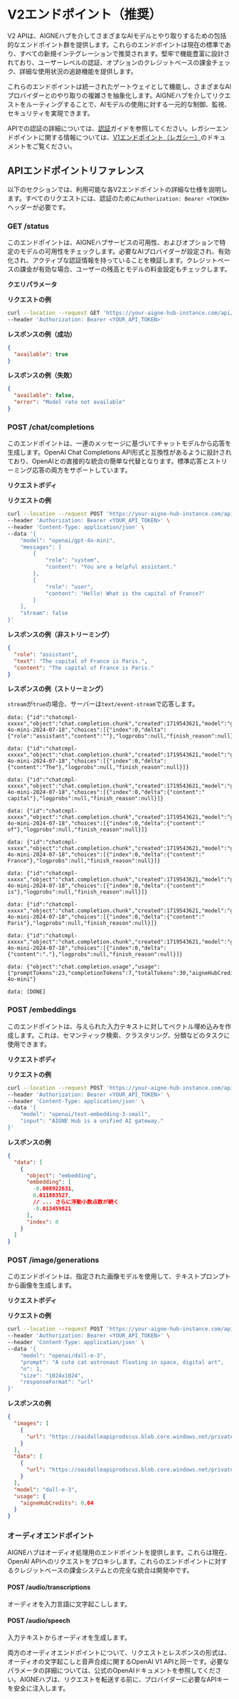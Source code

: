 # V2エンドポイント（推奨）

V2 APIは、AIGNEハブを介してさまざまなAIモデルとやり取りするための包括的なエンドポイント群を提供します。これらのエンドポイントは現在の標準であり、すべての新規インテグレーションで推奨されます。堅牢で機能豊富に設計されており、ユーザーレベルの認証、オプションのクレジットベースの課金チェック、詳細な使用状況の追跡機能を提供します。

これらのエンドポイントは統一されたゲートウェイとして機能し、さまざまなAIプロバイダーとのやり取りの複雑さを抽象化します。AIGNEハブを介してリクエストをルーティングすることで、AIモデルの使用に対する一元的な制御、監視、セキュリティを実現できます。

APIでの認証の詳細については、[認証](./api-reference-authentication.md)ガイドを参照してください。レガシーエンドポイントに関する情報については、[V1エンドポイント（レガシー）](./api-reference-v1-endpoints.md)のドキュメントをご覧ください。

## APIエンドポイントリファレンス

以下のセクションでは、利用可能な各V2エンドポイントの詳細な仕様を説明します。すべてのリクエストには、認証のために`Authorization: Bearer <TOKEN>`ヘッダーが必要です。

### GET /status

このエンドポイントは、AIGNEハブサービスの可用性、およびオプションで特定のモデルの可用性をチェックします。必要なAIプロバイダーが設定され、有効化され、アクティブな認証情報を持っていることを検証します。クレジットベースの課金が有効な場合、ユーザーの残高とモデルの料金設定もチェックします。

**クエリパラメータ**

<x-field-group>
  <x-field data-name="model" data-type="string" data-required="false" data-desc="可用性をチェックする特定のモデル。provider/model-nameの形式で指定します（例：openai/gpt-4o-mini）。"></x-field>
</x-field-group>

**リクエストの例**

```bash 特定のモデルの可用性をチェック icon=lucide:terminal
curl --location --request GET 'https://your-aigne-hub-instance.com/api/v2/status?model=openai/gpt-4o-mini' \
--header 'Authorization: Bearer <YOUR_API_TOKEN>'
```

**レスポンスの例（成功）**

```json icon=lucide:braces
{
  "available": true
}
```

**レスポンスの例（失敗）**

```json icon=lucide:braces
{
  "available": false,
  "error": "Model rate not available"
}
```

### POST /chat/completions

このエンドポイントは、一連のメッセージに基づいてチャットモデルから応答を生成します。OpenAI Chat Completions API形式と互換性があるように設計されており、OpenAIとの直接的な統合の簡単な代替となります。標準応答とストリーミング応答の両方をサポートしています。

**リクエストボディ**

<x-field-group>
  <x-field data-name="model" data-type="string" data-required="true" data-desc="使用するモデルの識別子（例：openai/gpt-4o-mini、google/gemini-1.5-pro-latest）。"></x-field>
  <x-field data-name="messages" data-type="array" data-required="true" data-desc="会話履歴を表すメッセージオブジェクトの配列。">
    <x-field data-name="role" data-type="string" data-required="true" data-desc="メッセージ作成者の役割。「system」、「user」、「assistant」、または「tool」のいずれかです。"></x-field>
    <x-field data-name="content" data-type="string | array" data-required="true" data-desc="メッセージの内容。文字列、またはマルチパートメッセージ（例：テキストと画像）の場合は配列になります。"></x-field>
  </x-field>
  <x-field data-name="stream" data-type="boolean" data-default="false" data-required="false" data-desc="trueに設定すると、応答は生成されるたびにチャンクでストリーミングされます。"></x-field>
  <x-field data-name="maxTokens" data-type="integer" data-required="false" data-desc="補完で生成するトークンの最大数。"></x-field>
  <x-field data-name="temperature" data-type="number" data-default="1" data-required="false" data-desc="ランダム性を制御します。値が低いほど、モデルはより決定論的になります。範囲：0.0から2.0。"></x-field>
  <x-field data-name="topP" data-type="number" data-default="1" data-required="false" data-desc="Nucleusサンプリングパラメータ。モデルはtopPの確率質量を持つトークンを考慮します。範囲：0.0から1.0。"></x-field>
  <x-field data-name="presencePenalty" data-type="number" data-default="0" data-required="false" data-desc="これまでのテキストに出現したかどうかに基づいて新しいトークンにペナルティを課します。範囲：-2.0から2.0。"></x-field>
  <x-field data-name="frequencyPenalty" data-type="number" data-default="0" data-required="false" data-desc="これまでのテキストにおける既存の頻度に基づいて新しいトークンにペナルティを課します。範囲：-2.0から2.0。"></x-field>
  <x-field data-name="tools" data-type="array" data-required="false" data-desc="モデルが呼び出す可能性のあるツールのリスト。現在、関数のみがサポートされています。"></x-field>
  <x-field data-name="toolChoice" data-type="string | object" data-required="false" data-desc="モデルによってどのツールが呼び出されるかを制御します。「none」、「auto」、「required」、または特定の関数を指定できます。"></x-field>
</x-field-group>

**リクエストの例**

```bash icon=lucide:terminal
curl --location --request POST 'https://your-aigne-hub-instance.com/api/v2/chat/completions' \
--header 'Authorization: Bearer <YOUR_API_TOKEN>' \
--header 'Content-Type: application/json' \
--data '{
    "model": "openai/gpt-4o-mini",
    "messages": [
        {
            "role": "system",
            "content": "You are a helpful assistant."
        },
        {
            "role": "user",
            "content": "Hello! What is the capital of France?"
        }
    ],
    "stream": false
}'
```

**レスポンスの例（非ストリーミング）**

```json icon=lucide:braces
{
  "role": "assistant",
  "text": "The capital of France is Paris.",
  "content": "The capital of France is Paris."
}
```

**レスポンスの例（ストリーミング）**

`stream`が`true`の場合、サーバーは`text/event-stream`で応答します。

```text サーバー送信イベント icon=lucide:file-text
data: {"id":"chatcmpl-xxxxx","object":"chat.completion.chunk","created":1719543621,"model":"gpt-4o-mini-2024-07-18","choices":[{"index":0,"delta":{"role":"assistant","content":""},"logprobs":null,"finish_reason":null}]}

data: {"id":"chatcmpl-xxxxx","object":"chat.completion.chunk","created":1719543621,"model":"gpt-4o-mini-2024-07-18","choices":[{"index":0,"delta":{"content":"The"},"logprobs":null,"finish_reason":null}]}

data: {"id":"chatcmpl-xxxxx","object":"chat.completion.chunk","created":1719543621,"model":"gpt-4o-mini-2024-07-18","choices":[{"index":0,"delta":{"content":" capital"},"logprobs":null,"finish_reason":null}]}

data: {"id":"chatcmpl-xxxxx","object":"chat.completion.chunk","created":1719543621,"model":"gpt-4o-mini-2024-07-18","choices":[{"index":0,"delta":{"content":" of"},"logprobs":null,"finish_reason":null}]}

data: {"id":"chatcmpl-xxxxx","object":"chat.completion.chunk","created":1719543621,"model":"gpt-4o-mini-2024-07-18","choices":[{"index":0,"delta":{"content":" France"},"logprobs":null,"finish_reason":null}]}

data: {"id":"chatcmpl-xxxxx","object":"chat.completion.chunk","created":1719543621,"model":"gpt-4o-mini-2024-07-18","choices":[{"index":0,"delta":{"content":" is"},"logprobs":null,"finish_reason":null}]}

data: {"id":"chatcmpl-xxxxx","object":"chat.completion.chunk","created":1719543621,"model":"gpt-4o-mini-2024-07-18","choices":[{"index":0,"delta":{"content":" Paris"},"logprobs":null,"finish_reason":null}]}

data: {"id":"chatcmpl-xxxxx","object":"chat.completion.chunk","created":1719543621,"model":"gpt-4o-mini-2024-07-18","choices":[{"index":0,"delta":{"content":"."},"logprobs":null,"finish_reason":null}]}

data: {"object":"chat.completion.usage","usage":{"promptTokens":23,"completionTokens":7,"totalTokens":30,"aigneHubCredits":0.00000485,"modelCallId":"mca_..."},"model":"openai/gpt-4o-mini"}

data: [DONE]
```

### POST /embeddings

このエンドポイントは、与えられた入力テキストに対してベクトル埋め込みを作成します。これは、セマンティック検索、クラスタリング、分類などのタスクに使用できます。

**リクエストボディ**

<x-field-group>
  <x-field data-name="model" data-type="string" data-required="true" data-desc="使用する埋め込みモデルの識別子（例：openai/text-embedding-3-small）。"></x-field>
  <x-field data-name="input" data-type="string | array" data-required="true" data-desc="埋め込む入力テキスト。単一の文字列または文字列の配列を指定できます。"></x-field>
</x-field-group>

**リクエストの例**

```bash icon=lucide:terminal
curl --location --request POST 'https://your-aigne-hub-instance.com/api/v2/embeddings' \
--header 'Authorization: Bearer <YOUR_API_TOKEN>' \
--header 'Content-Type: application/json' \
--data '{
    "model": "openai/text-embedding-3-small",
    "input": "AIGNE Hub is a unified AI gateway."
}'
```

**レスポンスの例**

```json icon=lucide:braces
{
  "data": [
    {
      "object": "embedding",
      "embedding": [
        -0.008922631,
        0.011883527,
        // ... さらに浮動小数点数が続く
        -0.013459821
      ],
      "index": 0
    }
  ]
}
```

### POST /image/generations

このエンドポイントは、指定された画像モデルを使用して、テキストプロンプトから画像を生成します。

**リクエストボディ**

<x-field-group>
  <x-field data-name="model" data-type="string" data-required="true" data-desc="使用する画像生成モデルの識別子（例：openai/dall-e-3）。"></x-field>
  <x-field data-name="prompt" data-type="string" data-required="true" data-desc="希望する画像の詳細なテキスト記述。"></x-field>
  <x-field data-name="n" data-type="integer" data-default="1" data-required="false" data-desc="生成する画像の数。1から10の間でなければなりません。"></x-field>
  <x-field data-name="size" data-type="string" data-required="false" data-desc="生成される画像のサイズ。サポートされる値はモデルによって異なります（例：「1024x1024」、「1792x1024」）。"></x-field>
  <x-field data-name="quality" data-type="string" data-default="standard" data-required="false" data-desc="画像の品質。サポートされる値は「standard」と「hd」です。"></x-field>
  <x-field data-name="style" data-type="string" data-default="vivid" data-required="false" data-desc="生成される画像のスタイル。サポートされる値は「vivid」と「natural」です。"></x-field>
  <x-field data-name="responseFormat" data-type="string" data-default="url" data-required="false" data-desc="生成された画像が返される形式。「url」または「b64_json」のいずれかでなければなりません。"></x-field>
</x-field-group>

**リクエストの例**

```bash icon=lucide:terminal
curl --location --request POST 'https://your-aigne-hub-instance.com/api/v2/image/generations' \
--header 'Authorization: Bearer <YOUR_API_TOKEN>' \
--header 'Content-Type: application/json' \
--data '{
    "model": "openai/dall-e-3",
    "prompt": "A cute cat astronaut floating in space, digital art",
    "n": 1,
    "size": "1024x1024",
    "responseFormat": "url"
}'
```

**レスポンスの例**

```json icon=lucide:braces
{
  "images": [
    {
      "url": "https://oaidalleapiprodscus.blob.core.windows.net/private/..."
    }
  ],
  "data": [
    {
      "url": "https://oaidalleapiprodscus.blob.core.windows.net/private/..."
    }
  ],
  "model": "dall-e-3",
  "usage": {
    "aigneHubCredits": 0.04
  }
}
```

### オーディオエンドポイント

AIGNEハブはオーディオ処理用のエンドポイントを提供します。これらは現在、OpenAI APIへのリクエストをプロキシします。これらのエンドポイントに対するクレジットベースの課金システムとの完全な統合は開発中です。

#### POST /audio/transcriptions

オーディオを入力言語に文字起こしします。

#### POST /audio/speech

入力テキストからオーディオを生成します。

両方のオーディオエンドポイントについて、リクエストとレスポンスの形式は、オーディオの文字起こしと音声合成に関するOpenAI V1 APIと同一です。必要なパラメータの詳細については、公式のOpenAIドキュメントを参照してください。AIGNEハブは、リクエストを転送する前に、プロバイダーに必要なAPIキーを安全に注入します。